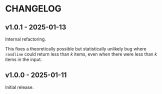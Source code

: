 # CHANGELOG

## v1.0.1 - 2025-01-13

Internal refactoring.

This fixes a theoretically possible but statistically unlikely bug where `randline` could return less than *k* items, even when there were less than *k* items in the input.

## v1.0.0 - 2025-01-11

Initial release.
